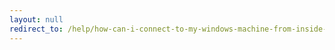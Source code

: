 ```yaml
---
layout: null
redirect_to: /help/how-can-i-connect-to-my-windows-machine-from-inside-my-linux-vm/
---
```

